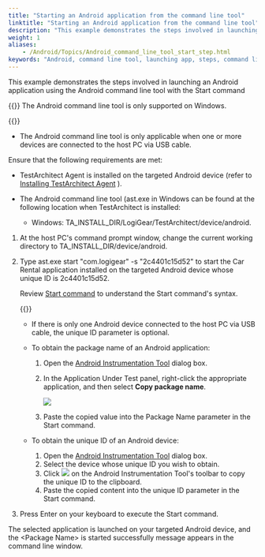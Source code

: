 ```yaml
--- 
title: "Starting an Android application from the command line tool"
linktitle: "Starting an Android application from the command line tool"
description: "This example demonstrates the steps involved in launching an Android application using the Android command line tool with the Start command"
weight: 1
aliases: 
    - /Android/Topics/Android_command_line_tool_start_step.html
keywords: "Android, command line tool, launching app, steps, command line tool, Android, launching app, steps, launching, Android command line tool, steps, starting"
---
```


This example demonstrates the steps involved in launching an Android application using the Android command line tool with the Start command

{{<important>}} The Android command line tool is only supported on Windows.

{{<note>}}

-   The Android command line tool is only applicable when one or more devices are connected to the host PC via USB cable.

Ensure that the following requirements are met:

-   TestArchitect Agent is installed on the targeted Android device \(refer to [Installing TestArchitect Agent](/automation-guide/application-testing/mobile-testing/testing-mobile-applications/android-automation/setting-up-the-test-environment/setting-up-android-automation/about-testarchitect-agent-in-android/installing-testarchitect-agent) \).
-   The Android command line tool \(ast.exe in Windows can be found at the following location when TestArchitect is installed:

    -   Windows: TA\_INSTALL\_DIR/LogiGear/TestArchitect/device/android.

1.  At the host PC's command prompt window, change the current working directory to TA\_INSTALL\_DIR/device/android.

2.  Type ast.exe start "com.logigear" -s "2c4401c15d52" to start the Car Rental application installed on the targeted Android device whose unique ID is 2c4401c15d52.

    Review [Start command](/automation-guide/application-testing/mobile-testing/testing-mobile-applications/android-automation/android-command-line-tool/start-command-of-the-android-command-line-tool/#p_n3t_vr2_5l) to understand the Start command's syntax.

    {{<tip>}}

    -   If there is only one Android device connected to the host PC via USB cable, the unique ID parameter is optional.
    -   To obtain the package name of an Android application:

        1.  Open the [Android Instrumentation Tool](/automation-guide/application-testing/mobile-testing/testing-mobile-applications/android-automation/android-instrumentation-tool/) dialog box.
        2.  In the Application Under Test panel, right-click the appropriate application, and then select **Copy package name**.

            ![](/images/Android/Images/Android_copy_package_name.png)

        3.  Paste the copied value into the Package Name parameter in the Start command.
    -   To obtain the unique ID of an Android device:

        1.  Open the [Android Instrumentation Tool](/automation-guide/application-testing/mobile-testing/testing-mobile-applications/android-automation/android-instrumentation-tool/) dialog box.
        2.  Select the device whose unique ID you wish to obtain.
        3.  Click ![](/images/Android/Images/android_copy_ID.png) on the Android Instrumentation Tool's toolbar to copy the unique ID to the clipboard.
        4.  Paste the copied content into the unique ID parameter in the Start command.
3.  Press Enter on your keyboard to execute the Start command.


The selected application is launched on your targeted Android device, and the <Package Name\> is started successfully message appears in the command line window.


